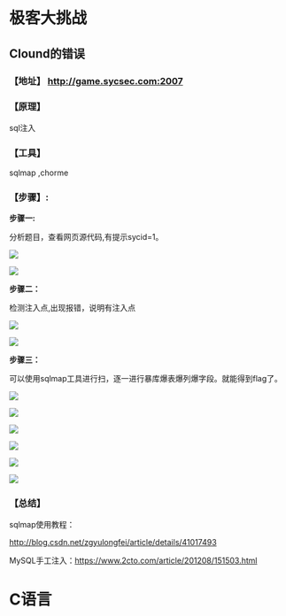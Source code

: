 # 极客大挑战
## Clound的错误
### **【地址】** http://game.sycsec.com:2007
### **【原理】**
sql注入
### **【工具】**
sqlmap ,chorme
### **【步骤】:**
**步骤一:**
分析题目，查看网页源代码,有提示sycid=1。

![](files/7.png)

![](files/8.png)

**步骤二：**
检测注入点,出现报错，说明有注入点

![](files/9.png)

![](files/10.png)

**步骤三：**
可以使用sqlmap工具进行扫，逐一进行暴库爆表爆列爆字段。就能得到flag了。

![](files/1.png)

![](files/2.png)

![](files/3.png)

![](files/4.png)

![](files/5.png)

![](files/6.png)


### 【总结】
sqlmap使用教程：
http://blog.csdn.net/zgyulongfei/article/details/41017493

MySQL手工注入：https://www.2cto.com/article/201208/151503.html



# C语言




